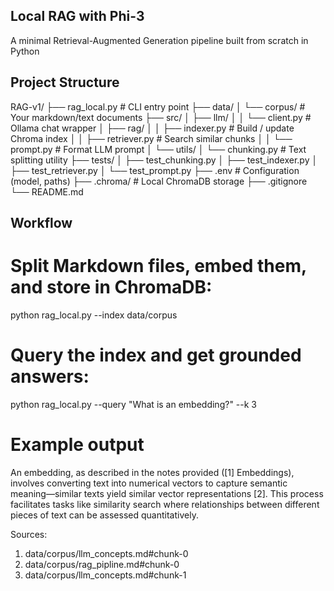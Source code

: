 ## Local RAG with Phi-3

A minimal Retrieval-Augmented Generation pipeline built from scratch in Python

## Project Structure

RAG-v1/
├── rag_local.py               # CLI entry point
├── data/
│   └── corpus/                # Your markdown/text documents
├── src/
│   ├── llm/
│   │   └── client.py            # Ollama chat wrapper
│   ├── rag/
│   │   ├── indexer.py         # Build / update Chroma index
│   │   ├── retriever.py       # Search similar chunks
│   │   └── prompt.py          # Format LLM prompt
│   └── utils/
│       └── chunking.py        # Text splitting utility
├── tests/
│   ├── test_chunking.py
│   ├── test_indexer.py
│   ├── test_retriever.py
│   └── test_prompt.py
├── .env                       # Configuration (model, paths)
├── .chroma/                   # Local ChromaDB storage
├── .gitignore
└── README.md

## Workflow
# Split Markdown files, embed them, and store in ChromaDB:

python rag_local.py --index data/corpus

# Query the index and get grounded answers:

python rag_local.py --query "What is an embedding?" --k 3

# Example output

An embedding, as described in the notes provided ([1] Embeddings), involves converting text into numerical vectors to capture semantic meaning—similar texts yield similar vector representations [2]. This process facilitates tasks like similarity search where relationships between different pieces of text can be assessed quantitatively.

Sources:
1) data/corpus/llm_concepts.md#chunk-0
2) data/corpus/rag_pipline.md#chunk-0
3) data/corpus/llm_concepts.md#chunk-1